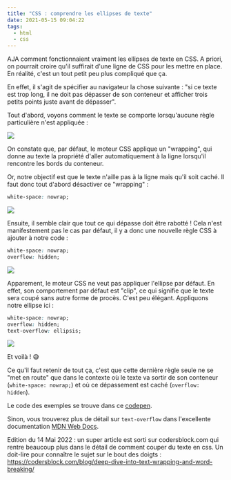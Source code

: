 ```yaml
---
title: "CSS : comprendre les ellipses de texte"
date: 2021-05-15 09:04:22
tags:
  - html
  - css
---
```


AJA comment fonctionnaient vraiment les ellipses de texte en CSS. A priori, on pourrait croire qu'il suffirait d'une ligne de CSS pour les mettre en place. En réalité, c'est un tout petit peu plus compliqué que ça.

En effet, il s'agit de spécifier au navigateur la chose suivante : "si ce texte est trop long, il ne doit pas dépasser de son conteneur et afficher trois petits points juste avant de dépasser".

Tout d'abord, voyons comment le texte se comporte lorsqu'aucune règle particulière n'est appliquée :

![](example-1.png)

On constate que, par défaut, le moteur CSS applique un "wrapping", qui donne au texte la propriété d'aller automatiquement à la ligne lorsqu'il rencontre les bords du conteneur.

Or, notre objectif est que le texte n'aille pas à la ligne mais qu'il soit caché. Il faut donc tout d'abord désactiver ce "wrapping" :

```css
white-space: nowrap;
```

![](example-2.png)

Ensuite, il semble clair que tout ce qui dépasse doit être rabotté ! Cela n'est manifestement pas le cas par défaut, il y a donc une nouvelle règle CSS à ajouter à notre code :

```css
white-space: nowrap;
overflow: hidden;
```

![](example-3.png)

Apparement, le moteur CSS ne veut pas appliquer l'ellipse par défaut. En effet, son comportement par défaut est "clip", ce qui signifie que le texte sera coupé sans autre forme de procès. C'est peu élégant. Appliquons notre ellipse ici :

```css
white-space: nowrap;
overflow: hidden;
text-overflow: ellipsis;
```

![](example-4.png)

Et voilà ! 😅

Ce qu'il faut retenir de tout ça, c'est que cette dernière règle seule ne se "met en route" que dans le contexte où le texte va sortir de son conteneur (`white-space: nowrap;`) et où ce dépassement est caché (`overflow: hidden`).

Le code des exemples se trouve dans ce [codepen](https://codepen.io/BlueInt32/pen/GRWZVaR).

Sinon, vous trouverez plus de détail sur `text-overflow` dans l'excellente documentation [MDN Web Docs](https://developer.mozilla.org/en-US/docs/Web/CSS/text-overflow).

Edition du 14 Mai 2022 : un super article est sorti sur codersblock.com qui rentre beaucoup plus dans le détail de comment couper du texte en css. Un doit-lire pour connaître le sujet sur le bout des doigts : https://codersblock.com/blog/deep-dive-into-text-wrapping-and-word-breaking/
